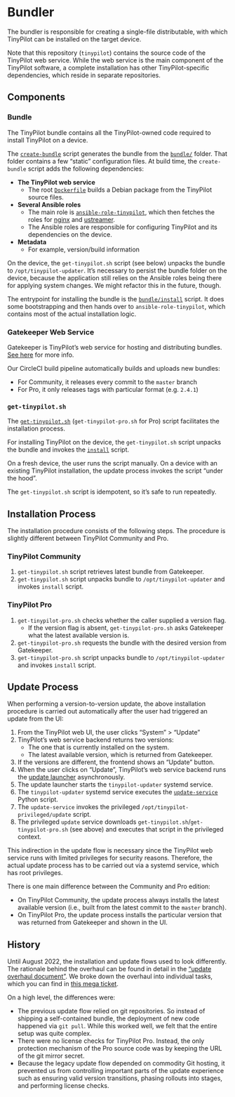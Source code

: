 # Bundler

The bundler is responsible for creating a single-file distributable, with which TinyPilot can be installed on the target device.

Note that this repository (`tinypilot`) contains the source code of the TinyPilot web service. While the web service is the main component of the TinyPilot software, a complete installation has other TinyPilot-specific dependencies, which reside in separate repositories.

## Components

### Bundle

The TinyPilot bundle contains all the TinyPilot-owned code required to install TinyPilot on a device.

The [`create-bundle`](create-bundle) script generates the bundle from the [`bundle/`](bundle) folder. That folder contains a few “static” configuration files. At build time, the `create-bundle` script adds the following dependencies:

- **The TinyPilot web service**
  - The root [`Dockerfile`](../Dockerfile) builds a Debian package from the TinyPilot source files.
- **Several Ansible roles**
  - The main role is [`ansible-role-tinypilot`](https://github.com/tiny-pilot/ansible-role-tinypilot), which then fetches the roles for [nginx](https://github.com/tiny-pilot/ansible-role-nginx) and [ustreamer](https://github.com/tiny-pilot/ansible-role-ustreamer).
  - The Ansible roles are responsible for configuring TinyPilot and its dependencies on the device.
- **Metadata**
  - For example, version/build information

On the device, the `get-tinypilot.sh` script (see below) unpacks the bundle to `/opt/tinypilot-updater`. It’s necessary to persist the bundle folder on the device, because the application still relies on the Ansible roles being there for applying system changes. We might refactor this in the future, though.

The entrypoint for installing the bundle is the [`bundle/install`](bundle/install) script. It does some bootstrapping and then hands over to `ansible-role-tinypilot`, which contains most of the actual installation logic.

### Gatekeeper Web Service

Gatekeeper is TinyPilot’s web service for hosting and distributing bundles. [See here](https://github.com/tiny-pilot/gatekeeper) for more info.

Our CircleCI build pipeline automatically builds and uploads new bundles:

- For Community, it releases every commit to the `master` branch
- For Pro, it only releases tags with particular format (e.g. `2.4.1`)

### `get-tinypilot.sh`

The [`get-tinypilot.sh`](../get-tinypilot.sh) (`get-tinypilot-pro.sh` for Pro) script facilitates the installation process.

For installing TinyPilot on the device, the `get-tinypilot.sh` script unpacks the bundle and invokes the [`install`](bundle/install) script.

On a fresh device, the user runs the script manually. On a device with an existing TinyPilot installation, the update process invokes the script “under the hood”.

The `get-tinypilot.sh` script is idempotent, so it’s safe to run repeatedly.

## Installation Process

The installation procedure consists of the following steps. The procedure is slightly different between TinyPilot Community and Pro.

### TinyPilot Community

1. `get-tinypilot.sh` script retrieves latest bundle from Gatekeeper.
1. `get-tinypilot.sh` script unpacks bundle to `/opt/tinypilot-updater` and invokes `install` script.

### TinyPilot Pro

1. `get-tinypilot-pro.sh` checks whether the caller supplied a version flag.
   - If the version flag is absent, `get-tinypilot-pro.sh` asks Gatekeeper what the latest available version is.
1. `get-tinypilot-pro.sh` requests the bundle with the desired version from Gatekeeper.
1. `get-tinypilot-pro.sh` script unpacks bundle to `/opt/tinypilot-updater` and invokes `install` script.

## Update Process

When performing a version-to-version update, the above installation procedure is carried out automatically after the user had triggered an update from the UI:

1. From the TinyPilot web UI, the user clicks “System” > “Update”
1. TinyPilot’s web service backend returns two versions:
   - The one that is currently installed on the system.
   - The latest available version, which is returned from Gatekeeper.
1. If the versions are different, the frontend shows an “Update” button.
1. When the user clicks on “Update”, TinyPilot’s web service backend runs the [update launcher](../app/update/launcher.py) asynchronously.
1. The update launcher starts the `tinypilot-updater` systemd service.
1. The `tinypilot-updater` systemd service executes the [`update-service`](../scripts/update-service) Python script.
1. The `update-service` invokes the privileged `/opt/tinypilot-privileged/update` script.
1. The privileged `update` service downloads `get-tinypilot.sh`/`get-tinypilot-pro.sh` (see above) and executes that script in the privileged context.

This indirection in the update flow is necessary since the TinyPilot web service runs with limited privileges for security reasons. Therefore, the actual update process has to be carried out via a systemd service, which has root privileges.

There is one main difference between the Community and Pro edition:

- On TinyPilot Community, the update process always installs the latest available version (i.e., built from the latest commit to the `master` branch).
- On TinyPilot Pro, the update process installs the particular version that was returned from Gatekeeper and shown in the UI.

## History

Until August 2022, the installation and update flows used to look differently. The rationale behind the overhaul can be found in detail in the [“update overhaul document”](https://github.com/tiny-pilot/tinypilot-pro/blob/experimental/update-overhaul/UPDATE-WORKFLOW.md). We broke down the overhaul into individual tasks, which you can find in [this mega ticket](https://github.com/tiny-pilot/tinypilot-pro/issues/445).

On a high level, the differences were:

- The previous update flow relied on git repositories. So instead of shipping a self-contained bundle, the deployment of new code happened via `git pull`. While this worked well, we felt that the entire setup was quite complex.
- There were no license checks for TinyPilot Pro. Instead, the only protection mechanism of the Pro source code was by keeping the URL of the git mirror secret.
- Because the legacy update flow depended on commodity Git hosting, it prevented us from controlling important parts of the update experience such as ensuring valid version transitions, phasing rollouts into stages, and performing license checks.
